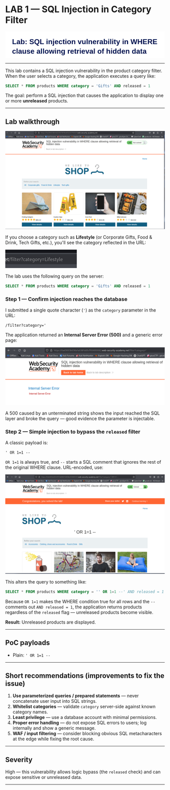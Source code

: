 # LAB 1 — SQL Injection in Category Filter

![image](lab1.png)

---

This lab contains a SQL injection vulnerability in the product category filter. When the user selects a category, the application executes a query like:

```sql
SELECT * FROM products WHERE category = 'Gifts' AND released = 1
```

The goal: perform a SQL injection that causes the application to display one or more **unreleased** products.

---

## Lab walkthrough

![image](image2.png)

If you choose a category such as **Lifestyle** (or Corporate Gifts, Food & Drink, Tech Gifts, etc.), you'll see the category reflected in the URL:

![image](image3.png)

The lab uses the following query on the server:

```sql
SELECT * FROM products WHERE category = 'Gifts' AND released = 1
```

### Step 1 — Confirm injection reaches the database
I submitted a single quote character (`'`) as the `category` parameter in the URL:
```
/filter?category='
```
The application returned an **Internal Server Error (500)** and a generic error page:

![image](image4.png)

A 500 caused by an unterminated string shows the input reached the SQL layer and broke the query — good evidence the parameter is injectable.

### Step 2 — Simple injection to bypass the `released` filter
A classic payload is:
```
' OR 1=1 --
```
`OR 1=1` is always true, and `--` starts a SQL comment that ignores the rest of the original WHERE clause. URL-encoded, use:

![image](image5.png)

This alters the query to something like:
```sql
SELECT * FROM products WHERE category = '' OR 1=1 --' AND released = 1
```
Because `OR 1=1` makes the WHERE condition true for all rows and the `--` comments out `AND released = 1`, the application returns products regardless of the `released` flag — unreleased products become visible.

**Result:** Unreleased products are displayed.

---

## PoC payloads
- Plain: `' OR 1=1 --`  

---

## Short recommendations (improvements to fix the issue)
1. **Use parameterized queries / prepared statements** — never concatenate user input into SQL strings.  
2. **Whitelist categories** — validate `category` server-side against known category names.  
3. **Least privilege** — use a database account with minimal permissions.  
4. **Proper error handling** — do not expose SQL errors to users; log internally and show a generic message.  
5. **WAF / input filtering** — consider blocking obvious SQL metacharacters at the edge while fixing the root cause.

---

## Severity
High — this vulnerability allows logic bypass (the `released` check) and can expose sensitive or unreleased data.

---
